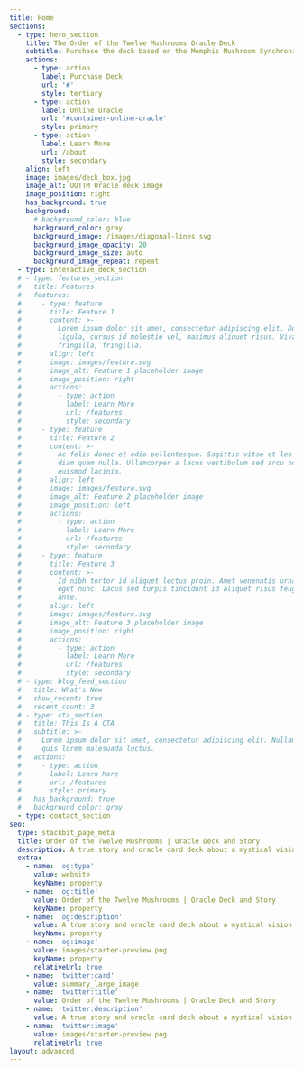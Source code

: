 ```yaml
---
title: Home
sections:
  - type: hero_section
    title: The Order of the Twelve Mushrooms Oracle Deck
    subtitle: Purchase the deck based on the Memphis Mushroom Synchronicity!
    actions:
      - type: action
        label: Purchase Deck
        url: '#'
        style: tertiary
      - type: action
        label: Online Oracle
        url: '#container-online-oracle'
        style: primary
      - type: action
        label: Learn More
        url: /about
        style: secondary
    align: left
    image: images/deck_box.jpg
    image_alt: OOTTM Oracle deck image
    image_position: right
    has_background: true
    background:
      # background_color: blue
      background_color: gray
      background_image: /images/diagonal-lines.svg
      background_image_opacity: 20
      background_image_size: auto
      background_image_repeat: repeat
  - type: interactive_deck_section
  # - type: features_section
  #   title: Features
  #   features:
  #     - type: feature
  #       title: Feature 1
  #       content: >-
  #         Lorem ipsum dolor sit amet, consectetur adipiscing elit. Donec nisl
  #         ligula, cursus id molestie vel, maximus aliquet risus. Vivamus in nibh
  #         fringilla, fringilla.
  #       align: left
  #       image: images/feature.svg
  #       image_alt: Feature 1 placeholder image
  #       image_position: right
  #       actions:
  #         - type: action
  #           label: Learn More
  #           url: /features
  #           style: secondary
  #     - type: feature
  #       title: Feature 2
  #       content: >-
  #         Ac felis donec et odio pellentesque. Sagittis vitae et leo duis ut
  #         diam quam nulla. Ullamcorper a lacus vestibulum sed arcu non odio
  #         euismod lacinia.
  #       align: left
  #       image: images/feature.svg
  #       image_alt: Feature 2 placeholder image
  #       image_position: left
  #       actions:
  #         - type: action
  #           label: Learn More
  #           url: /features
  #           style: secondary
  #     - type: feature
  #       title: Feature 3
  #       content: >-
  #         Id nibh tortor id aliquet lectus proin. Amet venenatis urna cursus
  #         eget nunc. Lacus sed turpis tincidunt id aliquet risus feugiat in
  #         ante.
  #       align: left
  #       image: images/feature.svg
  #       image_alt: Feature 3 placeholder image
  #       image_position: right
  #       actions:
  #         - type: action
  #           label: Learn More
  #           url: /features
  #           style: secondary
  # - type: blog_feed_section
  #   title: What's New
  #   show_recent: true
  #   recent_count: 3
  # - type: cta_section
  #   title: This Is A CTA
  #   subtitle: >-
  #     Lorem ipsum dolor sit amet, consectetur adipiscing elit. Nullam a metus
  #     quis lorem malesuada luctus.
  #   actions:
  #     - type: action
  #       label: Learn More
  #       url: /features
  #       style: primary
  #   has_background: true
  #   background_color: gray
  - type: contact_section
seo:
  type: stackbit_page_meta
  title: Order of the Twelve Mushrooms | Oracle Deck and Story
  description: A true story and oracle card deck about a mystical vision of the life-reincarnation cycle.
  extra:
    - name: 'og:type'
      value: website
      keyName: property
    - name: 'og:title'
      value: Order of the Twelve Mushrooms | Oracle Deck and Story
      keyName: property
    - name: 'og:description'
      value: A true story and oracle card deck about a mystical vision of the life-reincarnation cycle.
      keyName: property
    - name: 'og:image'
      value: images/starter-preview.png
      keyName: property
      relativeUrl: true
    - name: 'twitter:card'
      value: summary_large_image
    - name: 'twitter:title'
      value: Order of the Twelve Mushrooms | Oracle Deck and Story
    - name: 'twitter:description'
      value: A true story and oracle card deck about a mystical vision of the life-reincarnation cycle.
    - name: 'twitter:image'
      value: images/starter-preview.png
      relativeUrl: true
layout: advanced
---
```

